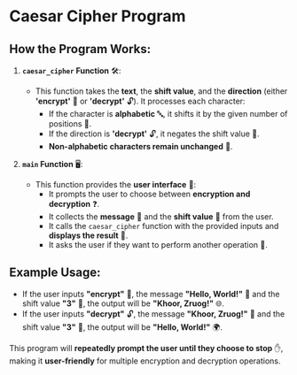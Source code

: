 # Caesar Cipher Program

## How the Program Works:

1. **`caesar_cipher` Function** 🛠️:
   - This function takes the **text**, the **shift value**, and the **direction** (either **'encrypt'** 🔐 or **'decrypt'** 🔓). It processes each character:
     - If the character is **alphabetic** 🔤, it shifts it by the given number of positions 🔄.
     - If the direction is **'decrypt'** 🔓, it negates the shift value 🔁.
     - **Non-alphabetic characters remain unchanged** 🚫.

2. **`main` Function** 🖥️:
   - This function provides the **user interface** 👤:
     - It prompts the user to choose between **encryption and decryption** ❓.
     - It collects the **message** 📝 and the **shift value** 🔢 from the user.
     - It calls the `caesar_cipher` function with the provided inputs and **displays the result** 📜.
     - It asks the user if they want to perform another operation 🔁.

## Example Usage:

- If the user inputs **"encrypt"** 🔐, the message **"Hello, World!"** 📝 and the shift value **"3"** 🔢, the output will be **"Khoor, Zruog!"** 🌐.
- If the user inputs **"decrypt"** 🔓, the message **"Khoor, Zruog!"** 📝 and the shift value **"3"** 🔢, the output will be **"Hello, World!"** 🌍.

This program will **repeatedly prompt the user until they choose to stop** ✋, making it **user-friendly** for multiple encryption and decryption operations.
